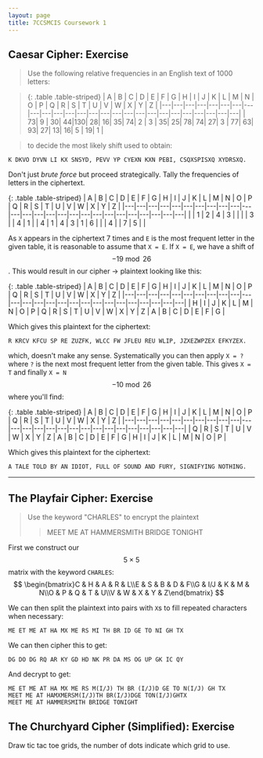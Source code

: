 ```yaml
---
layout: page
title: 7CCSMCIS Coursework 1
---
```


## Caesar Cipher: Exercise

>Use the following relative frequencies in an English text of 1000 letters:

>{: .table .table-striped}
| A | B | C | D | E | F | G | H | I | J | K | L | M | N | O | P | Q | R | S | T | U | V | W | X | Y | Z |
|---|---|---|---|---|---|---|---|---|---|---|---|---|---|---|---|---|---|---|---|---|---|---|---|---|---|
| 73| 9 | 30| 44|130| 28| 16| 35| 74| 2 | 3 | 35| 25| 78| 74| 27| 3 | 77| 63| 93| 27| 13| 16| 5 | 19| 1 |

>to decide the most likely shift used to obtain:
```
K DKVO DYVN LI KX SNSYD, PEVV YP CYEXN KXN PEBI, CSQXSPISXQ XYDRSXQ.
```
Don't just *brute force* but proceed strategically. Tally the frequencies of letters in the ciphertext.

{: .table .table-striped}
| A | B | C | D | E | F | G | H | I | J | K | L | M | N | O | P | Q | R | S | T | U | V | W | X | Y | Z |
|---|---|---|---|---|---|---|---|---|---|---|---|---|---|---|---|---|---|---|---|---|---|---|---|---|---|
|   | 1 | 2 | 4 | 3 |   |   |   | 3 |   | 4 | 1 |   | 4 | 1 | 4 | 3 | 1 | 6 |   |   | 4 |   | 7 | 5 |   |

As `X` appears in the ciphertext 7 times and `E` is the most frequent letter in the given table, it is reasonable to assume that `X = E`. If `X = E`, we have a shift of $$-19 \bmod 26$$. This would result in our cipher -> plaintext looking like this:

{: .table .table-striped}
| A | B | C | D | E | F | G | H | I | J | K | L | M | N | O | P | Q | R | S | T | U | V | W | X | Y | Z |
|---|---|---|---|---|---|---|---|---|---|---|---|---|---|---|---|---|---|---|---|---|---|---|---|---|---|
| H | I | J | K | L | M | N | O | P | Q | R | S | T | U | V | W | X | Y | Z | A | B | C | D | E | F | G |

Which gives this plaintext for the ciphertext:
```
R KRCV KFCU SP RE ZUZFK, WLCC FW JFLEU REU WLIP, JZXEZWPZEX EFKYZEX.
```
which, doesn't make any sense. Systematically you can then apply `X = ?` where `?` is the next most frequent letter from the given table. This gives `X = T` and finally `X = N` $$-10 \bmod 26$$ where you'll find:

{: .table .table-striped}
| A | B | C | D | E | F | G | H | I | J | K | L | M | N | O | P | Q | R | S | T | U | V | W | X | Y | Z |
|---|---|---|---|---|---|---|---|---|---|---|---|---|---|---|---|---|---|---|---|---|---|---|---|---|---|
| Q | R | S | T | U | V | W | X | Y | Z | A | B | C | D | E | F | G | H | I | J | K | L | M | N | O | P |

Which gives this plaintext for the ciphertext:
```
A TALE TOLD BY AN IDIOT, FULL OF SOUND AND FURY, SIGNIFYING NOTHING.
```

----

## The Playfair Cipher: Exercise

> Use the keyword "CHARLES" to encrypt the plaintext
>> MEET ME AT HAMMERSMITH BRIDGE TONIGHT

First we construct our $$5 \times 5$$ matrix with the keyword `CHARLES`:
$$
\begin{bmatrix}C & H & A & R & L\\E & S & B & D & F\\G & I/J & K & M & N\\O & P & Q & T & U\\V & W & X & Y & Z\end{bmatrix}
$$


We can then split the plaintext into pairs with `X`s to fill repeated characters when necessary:
```
ME ET ME AT HA MX ME RS MI TH BR ID GE TO NI GH TX
```
We can then cipher this to get:
```
DG DO DG RQ AR KY GD HD NK PR DA MS OG UP GK IC QY
```

And decrypt to get:
```
ME ET ME AT HA MX ME RS M(I/J) TH BR (I/J)D GE TO N(I/J) GH TX
MEET ME AT HAMXMERSM(I/J)TH BR(I/J)DGE TON(I/J)GHTX
MEET ME AT HAMMERSMITH BRIDGE TONIGHT
```

## The Churchyard Cipher (Simplified): Exercise

Draw tic tac toe grids, the number of dots indicate which grid to use.

<script src='https://cdn.mathjax.org/mathjax/latest/MathJax.js?config=TeX-AMS-MML_HTMLorMML'></script>
